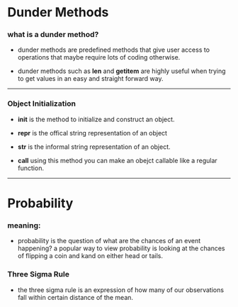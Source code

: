 # Dunder Methods

### what is a dunder method?

- dunder methods are predefined methods that give user access to operations that maybe require lots of coding otherwise. 

- dunder methods such as __len__ and __getitem__ are highly useful when trying to get values in an easy and straight forward way.

___

### Object Initialization

- __init__ is the method to initialize and construct an object.

- __repr__ is the offical string representation of an object

- __str__ is the informal string representation of an object.

- __call__ using this method you can make an obejct callable like a regular function.

___

# Probability

### meaning:

- probability is the question of what are the chances of an event happening? a popular way to view probability is looking at the chances of flipping a coin and kand on either head or tails.

### Three Sigma Rule

- the three sigma rule is an expression of how many of our observations fall within certain distance of the mean.